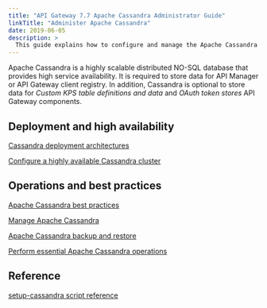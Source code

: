 ```yaml
---
title: "API Gateway 7.7 Apache Cassandra Administrator Guide"
linkTitle: "Administer Apache Cassandra"
date: 2019-06-05
description: >
  This guide explains how to configure and manage the Apache Cassandra database for API Gateway and API Manager.
---
```

Apache Cassandra is a highly scalable distributed NO-SQL database that
provides high service availability. It is required to store data for API
Manager or API Gateway client registry. In addition, Cassandra is
optional to store data for *Custom KPS table definitions and data* and
*OAuth token stores* API Gateway components.

## Deployment and high availability

[Cassandra deployment architectures](cassandra_architecture)

[Configure a highly available Cassandra cluster](cassandra_config)

## Operations and best practices

[Apache Cassandra best practices](cassandra_bestpractices)

[Manage Apache Cassandra](cassandra_manage)

[Apache Cassandra backup and restore](cassandra_bur)

[Perform essential Apache Cassandra operations](cassandra_ops)

## Reference

[setup-cassandra script reference](cassandra_setup_script)

